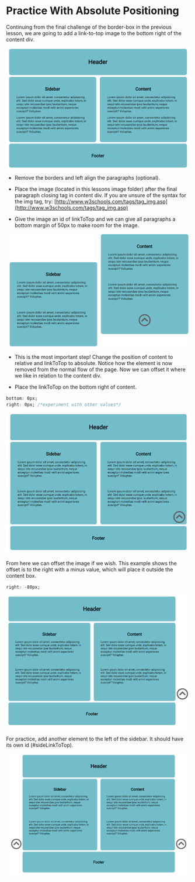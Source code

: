 # Practice With Absolute Positioning

Continuing from the final challenge of the border-box in the previous lesson, we are going to add a link-to-top image to the bottom right of the content div.

![](imgs/img1.png)

- Remove the borders and left align the paragraphs (optional).

- Place the image (located in this lessons image folder) after the final paragraph closing tag in content div. If you are unsure of the syntax for the img tag, try: [http://www.w3schools.com/tags/tag_img.asp](http://www.w3schools.com/tags/tag_img.asp)

- Give the image an id of linkToTop and we can give all paragraphs a bottom margin of 50px to make room for the image.

![](imgs/img2.png)

- This is the most important step! Change the position of content to relative and linkToTop to absolute. Notice how the element is now removed from the normal flow of the page. Now we can offset it where we like in relation to the content div.

- Place the linkToTop on the bottom right of content.

```css
bottom: 0px;
right: 0px; /*experiment with other values*/
```

![](imgs/img3.png)

From here we can offset the image if we wish. This example shows the offset is to the right with a minus value, which will place it outside the content box.
```css
right: -80px;
```

![](imgs/img4.png)

For practice, add another element to the left of the sidebar. It should have its own id (#sideLinkToTop).

![](imgs/img5.png)